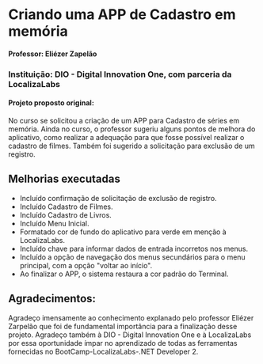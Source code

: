 # Criando uma APP de Cadastro em memória
#### Professor: Eliézer Zapelão
### Instituição: DIO - Digital Innovation One, com parceria da LocalizaLabs

#### Projeto proposto original:
No curso se solicitou a criação de um APP para Cadastro de séries em memória.
Ainda no curso, o professor sugeriu alguns pontos de melhora do aplicativo, como realizar a adequação para que fosse possível realizar o cadastro de filmes.
Também foi sugerido a solicitação para exclusão de um registro.

## Melhorias executadas

 - Incluído confirmação de solicitação de exclusão de registro.
 - Incluído Cadastro de Filmes.
 - Incluído Cadastro de Livros.
 - Incluído Menu Inicial.
 - Formatado cor de fundo do aplicativo para verde em menção à LocalizaLabs.
 - Incluído chave para informar dados de entrada incorretos nos menus.
 - Incluído a opção de navegação dos menus secundários para o menu principal, com a opção "voltar ao início".
 - Ao finalizar o APP, o sistema restaura a cor padrão do Terminal.

## Agradecimentos:

Agradeço imensamente ao conhecimento explanado pelo professor Eliézer Zarpelão que foi de fundamental importância para a finalização desse projeto.
Agradeço também à DIO - Digital Innovation One e à LocalizaLabs por essa oportunidade ímpar no aprendizado de todas as ferramentas fornecidas no BootCamp-LocalizaLabs-.NET Developer 2. 